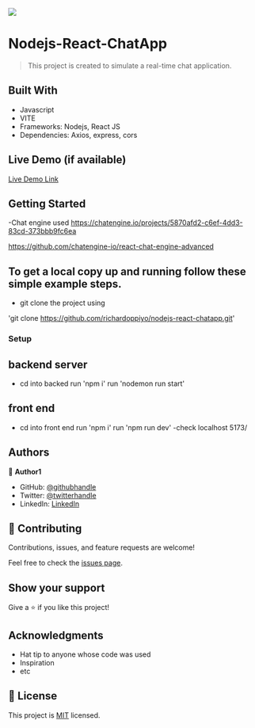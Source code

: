 ![](https://img.shields.io/badge/Microverse-blueviolet)

# Nodejs-React-ChatApp

> This project is created to simulate a real-time chat application.


## Built With

- Javascript
- VITE
- Frameworks: Nodejs, React JS
- Dependencies: Axios, express, cors

## Live Demo (if available)

[Live Demo Link](https://livedemo.com)


## Getting Started
-Chat engine used
 https://chatengine.io/projects/5870afd2-c6ef-4dd3-83cd-373bbb9fc6ea

 https://github.com/chatengine-io/react-chat-engine-advanced


## To get a local copy up and running follow these simple example steps.

- git clone the project using 

'git clone https://github.com/richardoppiyo/nodejs-react-chatapp.git'

### Setup

## backend server
- cd into backed
 run 'npm i'
 run 'nodemon run start'

## front end
- cd into front end
 run 'npm i'
 run 'npm run dev'
-check localhost 5173/



## Authors

👤 **Author1**

- GitHub: [@githubhandle](https://github.com/githubhandle)
- Twitter: [@twitterhandle](https://twitter.com/twitterhandle)
- LinkedIn: [LinkedIn](https://linkedin.com/in/linkedinhandle)

## 🤝 Contributing

Contributions, issues, and feature requests are welcome!

Feel free to check the [issues page](../../issues/).

## Show your support

Give a ⭐️ if you like this project!

## Acknowledgments

- Hat tip to anyone whose code was used
- Inspiration
- etc

## 📝 License

This project is [MIT](./MIT.md) licensed.
